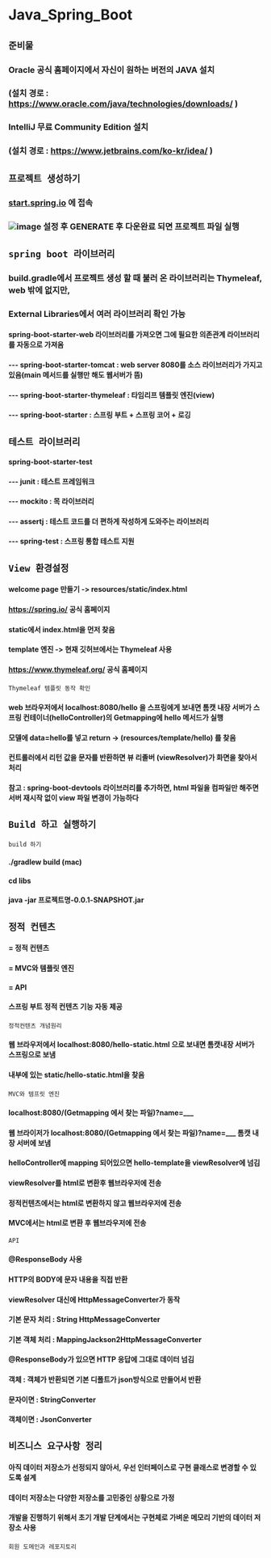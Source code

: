 # Java_Spring_Boot

## ```준비물```
### Oracle 공식 홈페이지에서 자신이 원하는 버전의 JAVA 설치
### (설치 경로 : https://www.oracle.com/java/technologies/downloads/ )

### IntelliJ 무료 Community Edition 설치
### (설치 경로 : https://www.jetbrains.com/ko-kr/idea/ )

##
## ```프로젝트 생성하기```
### [start.spring.io](https://start.spring.io/) 에 접속
### ![image](https://user-images.githubusercontent.com/121095166/209137026-f9c49cd1-d2c0-4b69-94f8-db703329884e.png) 설정 후 GENERATE 후 다운완료 되면 프로젝트 파일 실행

##
## ```spring boot 라이브러리```
### build.gradle에서 프로젝트 생성 할 때 불러 온 라이브러리는 Thymeleaf, web 밖에 없지만,
### External Libraries에서 여러 라이브러리 확인 가능
#### spring-boot-starter-web 라이브러리를 가져오면 그에 필요한 의존관계 라이브러리를 자동으로 가져옴
#### --- spring-boot-starter-tomcat : web server 8080를 소스 라이브러리가 가지고 있음(main 메서드를 실행만 해도 웹서버가 뜸)
#### --- spring-boot-starter-thymeleaf : 타임리프 템플릿 엔진(view)
#### --- spring-boot-starter : 스프링 부트 + 스프링 코어 + 로깅

##
## ```테스트 라이브러리```
#### spring-boot-starter-test
####    --- junit : 테스트 프레임워크
####    --- mockito : 목 라이브러리
####    --- assertj : 테스트 코드를 더 편하게 작성하게 도와주는 라이브러리
####    --- spring-test : 스프링 통합 테스트 지원

##
## ```View 환경설정```
#### welcome page 만들기 -> resources/static/index.html
#### https://spring.io/ 공식 홈페이지
#### static에서 index.html을 먼저 찾음
#### template 엔진 -> 현재 깃허브에서는 Thymeleaf 사용
#### https://www.thymeleaf.org/ 공식 홈페이지


```Thymeleaf 템플릿 동작 확인```
#### web 브라우저에서 localhost:8080/hello 을 스프링에게 보내면 톰캣 내장 서버가 스프링 컨테이너(helloController)의 Getmapping에 hello 메서드가 실행
#### 모델에 data=hello를 넣고 return -> (resources/template/hello) 를 찾음
#### 컨트롤러에서 리턴 값을 문자를 반환하면 뷰 리졸버 (viewResolver)가 화면을 찾아서 처리

####  참고 : spring-boot-devtools 라이브러리를 추가하면, html 파일을 컴파일만 해주면 서버 재시작 없이 view 파일 변경이 가능하다

##
## ```Build 하고 실행하기```
```build 하기```
#### ./gradlew build (mac)
#### cd libs
#### java -jar 프로젝트명-0.0.1-SNAPSHOT.jar

##
## ```정적 컨텐츠```
#### = 정적 컨텐츠
#### = MVC와 템플릿 엔진
#### = API
#### 스프링 부트 정적 컨텐츠 기능 자동 제공
```정적컨텐츠 개념원리```
#### 웹 브라우저에서 localhost:8080/hello-static.html 으로 보내면 톰캣내장 서버가 스프링으로 보냄
#### 내부에 있는 static/hello-static.html을 찾음

```MVC와 템프릿 엔진```
#### localhost:8080/(Getmapping 에서 찾는 파일)?name=___

#### 웹 브라이저가 localhost:8080/(Getmapping 에서 찾는 파일)?name=___ 톰캣 내장 서버에 보냄
#### helloController에 mapping 되어있으면 hello-template을 viewResolver에 넘김
#### viewResolver를 html로 변환후 웹브라우저에 전송

#### 정적컨텐츠에서는 html로 변환하지 않고 웹브라우저에 전송
#### MVC에서는 html로 변환 후 웹브라우저에 전송

```API```
#### @ResponseBody 사용
#### HTTP의 BODY에 문자 내용을 직접 반환
#### viewResolver 대신에 HttpMessageConverter가 동작
#### 기본 문자 처리 : String HttpMessageConverter
#### 기본 객체 처리 : MappingJackson2HttpMessageConverter

#### @ResponseBody가 있으면 HTTP 응답에 그대로 데이터 넘김
#### 객체 : 객체가 반환되면 기본 디폴트가 json방식으로 만들어서 반환

#### 문자이면 : StringConverter
#### 객체이면 : JsonConverter

##
## ```비즈니스 요구사항 정리```
#### 아직 데이터 저장소가 선정되지 않아서, 우선 인터페이스로 구현 클래스로 변경할 수 있도록 설계
#### 데이터 저장소는 다양한 저장소를 고민중인 상황으로 가정
#### 개발을 진행하기 위해서 초기 개발 단계에서는 구현체로 가벼운 메모리 기반의 데이터 저장소 사용
```회원 도메인과 레포지토리```
